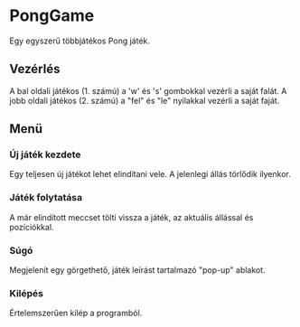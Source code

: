 # PongGame
Egy egyszerű többjátékos Pong játék. 

## Vezérlés
A bal oldali játékos (1. számú) a 'w' és 's' gombokkal vezérli a saját falát. 
A jobb oldali játékos (2. számú) a "fel" és "le" nyilakkal vezérli a saját faját.

## Menü
### Új játék kezdete
Egy teljesen új játékot lehet elindítani vele. A jelenlegi állás törlődik ilyenkor.

### Játék folytatása
A már elindított meccset tölti vissza a játék, az aktuális állással és pozíciókkal.

### Súgó
Megjelenít egy görgethető, játék leírást tartalmazó "pop-up" ablakot.

### Kilépés
Értelemszerűen kilép a programból.
